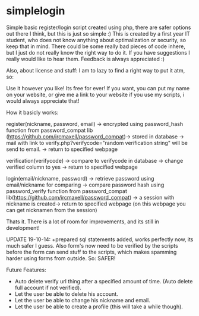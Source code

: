 simplelogin
===========

Simple basic register/login script created using php, there are safer options out there I think, but this is just so simple :)
This is created by a first year IT student, who does not know anything about optimalization or security, so keep that in mind.
There could be some really bad pieces of code inhere, but I just do not really know the right way to do it. If you have suggestions I really would like to hear them. Feedback is always appreciated  :)

Also, about license and stuff:
I am to lazy to find a right way to put it atm, so:

Use it however you like! Its free for ever! If you want, you can put my name on your website, or give me a link to your website if you use my scripts, i would always appreciate that!

How it basicly works:

register(nickname, password, email) -> encrypted using password_hash function from password_compat lib (https://github.com/ircmaxell/password_compat)-> stored in database -> mail with link to verify.php?verifycode="random verification string" will be send to email. -> return to specified webpage

verification(verifycode) -> compare to verifycode in database -> change verified column to yes -> return to specified webpage

login(email/nickname, password) -> retrieve password using email/nickname for comparing -> compare password hash using password_verify function from password_compat lib(https://github.com/ircmaxell/password_compat) -> a session with nickname is created-> return to specified webpage (on this webpage you can get nicknamen from the session)

Thats it. There is a lot of room for improvements, and its still in development!

UPDATE 19-10-14:
+prepared sql statements added, works perfectly now, its much safer I guess. Also form's now need to be verified by the scripts before the form can send stuff to the scripts, which makes spamming harder using forms from outside. So: SAFER!


Future Features:
- Auto delete verify url thing after a specified amount of time. (Auto delete full account if not verified).
- Let the user be able to delete his account.
- Let the user be able to change his nickname and email.
- Let the user be able to create a profile (this will take a while though).
